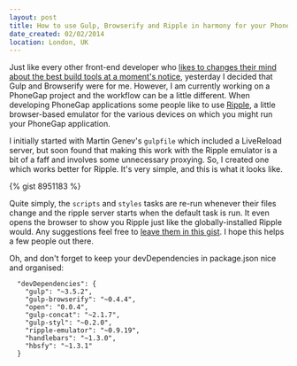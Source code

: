 ```yaml
---
layout: post
title: How to use Gulp, Browserify and Ripple in harmony for your PhoneGap app
date_created: 02/02/2014
location: London, UK
---
```


Just like every other front-end developer who [likes to changes their mind about the best build tools at a moment's notice](http://www.100percentjs.com/just-like-grunt-gulp-browserify-now/), yesterday I decided that Gulp and Browserify were for me. However, I am currently working on a PhoneGap project and the workflow can be a little different. When developing PhoneGap applications some people like to use [Ripple](http://ripple.incubator.apache.org/), a little browser-based emulator for the various devices on which you might run your PhoneGap application.

I initially started with Martin Genev's `gulpfile` which included a LiveReload server, but soon found that making this work with the Ripple emulator is a bit of a faff and involves some unnecessary proxying. So, I created one which works better for Ripple. It's very simple, and this is what it looks like.

{% gist 8951183 %}

Quite simply, the `scripts` and `styles` tasks are re-run whenever their files change and the ripple server starts when the default task is run. It even opens the browser to show you Ripple just like the globally-installed Ripple would. Any suggestions feel free to [leave them in this gist](https://gist.github.com/basicallydan/8951183). I hope this helps a few people out there.

Oh, and don't forget to keep your devDependencies in package.json nice and organised:

```
  "devDependencies": {
    "gulp": "~3.5.2",
    "gulp-browserify": "~0.4.4",
    "open": "0.0.4",
    "gulp-concat": "~2.1.7",
    "gulp-styl": "~0.2.0",
    "ripple-emulator": "~0.9.19",
    "handlebars": "~1.3.0",
    "hbsfy": "~1.3.1"
  }
```